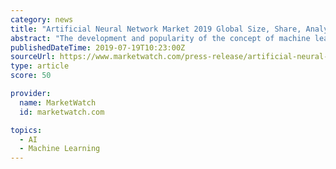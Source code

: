 ```yaml
---
category: news
title: "Artificial Neural Network Market 2019 Global Size, Share, Analysis, Development Trends, Historical Data and Future Values"
abstract: "The development and popularity of the concept of machine learning have accelerated the development of artificial neural networks. Market reports connected with the healthcare industry have been presented by Market Research Future which makes reports on ..."
publishedDateTime: 2019-07-19T10:23:00Z
sourceUrl: https://www.marketwatch.com/press-release/artificial-neural-network-market-2019-global-size-share-analysis-development-trends-historical-data-and-future-values-2019-07-19
type: article
score: 50

provider:
  name: MarketWatch
  id: marketwatch.com

topics:
  - AI
  - Machine Learning
---
```

